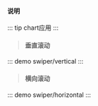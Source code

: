 #### 说明

::: tip
chart应用
:::

> #### 垂直滚动
::: demo
swiper/vertical
::: 

> #### 横向滚动
::: demo
swiper/horizontal
:::  